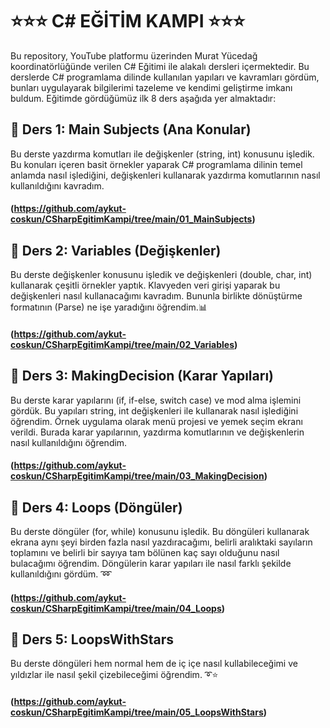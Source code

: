# ⭐⭐⭐ C# EĞİTİM KAMPI ⭐⭐⭐
Bu repository, YouTube platformu üzerinden Murat Yücedağ koordinatörlüğünde verilen C# Eğitimi ile alakalı dersleri içermektedir. Bu derslerde C# programlama dilinde kullanılan yapıları ve kavramları gördüm, bunları uygulayarak bilgilerimi tazeleme ve kendimi geliştirme imkanı buldum. Eğitimde gördüğümüz ilk 8 ders aşağıda yer almaktadır:

## 🚀 Ders 1: Main Subjects (Ana Konular)
Bu derste yazdırma komutları ile değişkenler (string, int) konusunu işledik. Bu konuları içeren basit örnekler yaparak C# programlama dilinin temel anlamda nasıl işlediğini, değişkenleri kullanarak yazdırma komutlarının nasıl kullanıldığını kavradım.

#### (https://github.com/aykut-coskun/CSharpEgitimKampi/tree/main/01_MainSubjects)

## 🚀 Ders 2: Variables (Değişkenler)
Bu derste değişkenler konusunu işledik ve değişkenleri (double, char, int) kullanarak çeşitli örnekler yaptık. Klavyeden veri girişi yaparak bu değişkenleri nasıl kullanacağımı kavradım. Bununla birlikte dönüştürme formatının (Parse) ne işe yaradığını öğrendim.📊

#### (https://github.com/aykut-coskun/CSharpEgitimKampi/tree/main/02_Variables)

## 🚀 Ders 3: MakingDecision (Karar Yapıları)
Bu derste karar yapılarını (if, if-else, switch case) ve mod alma işlemini gördük. Bu yapıları string, int değişkenleri ile kullanarak nasıl işlediğini öğrendim. Örnek uygulama olarak menü projesi ve yemek seçim ekranı verildi. Burada karar yapılarının, yazdırma komutlarının ve değişkenlerin nasıl kullanıldığını öğrendim.

#### (https://github.com/aykut-coskun/CSharpEgitimKampi/tree/main/03_MakingDecision)

## 🚀 Ders 4: Loops (Döngüler)
Bu derste döngüler (for, while) konusunu işledik. Bu döngüleri kullanarak ekrana aynı şeyi birden fazla nasıl yazdıracağımı, belirli aralıktaki sayıların toplamını ve belirli bir sayıya tam bölünen kaç sayı olduğunu nasıl bulacağımı öğrendim. Döngülerin karar yapıları ile nasıl farklı şekilde kullanıldığını gördüm. ➿

#### (https://github.com/aykut-coskun/CSharpEgitimKampi/tree/main/04_Loops)

## 🚀 Ders 5: LoopsWithStars
Bu derste döngüleri hem normal hem de iç içe nasıl kullabileceğimi ve  yıldızlar ile nasıl şekil çizebileceğimi öğrendim. ➰⭐

#### (https://github.com/aykut-coskun/CSharpEgitimKampi/tree/main/05_LoopsWithStars) 


